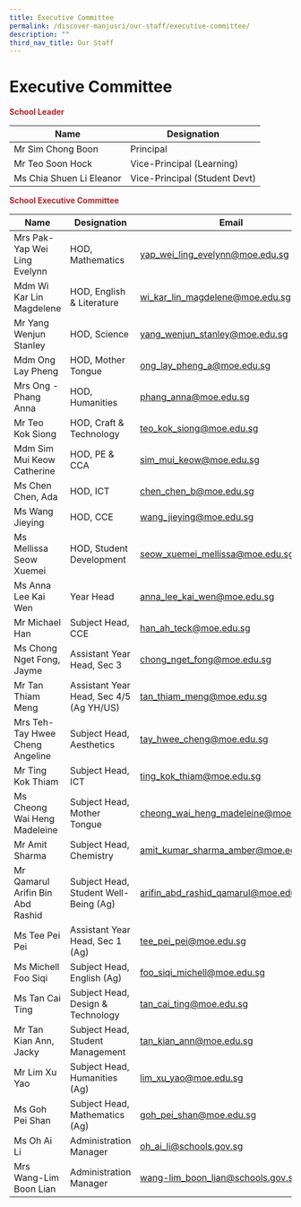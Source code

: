 ```yaml
---
title: Executive Committee
permalink: /discover-manjusri/our-staff/executive-committee/
description: ""
third_nav_title: Our Staff
---
```

# Executive Committee

<span style = "color: #B42025"> <b>School Leader</b> </span>

| Name              | Designation                   |
|-------------|---------------------|
| Mr Sim Chong Boon                    | Principal                     |
| Mr Teo Soon Hock                     | Vice-Principal (Learning)     |
| Ms Chia Shuen Li Eleanor             | Vice-Principal (Student Devt) |


<span style = "color: #B42025"> <b>School Executive Committee	</b> </span>

| Name           | Designation       | Email     |
|----------|-----------------|---------------------|
| Mrs Pak-Yap Wei Ling Evelynn      | HOD, Mathematics                        | yap_wei_ling_evelynn@moe.edu.sg      |
| Mdm Wi Kar Lin Magdelene          | HOD, English & Literature               | wi_kar_lin_magdelene@moe.edu.sg      |
| Mr Yang Wenjun Stanley            | HOD, Science                            | yang_wenjun_stanley@moe.edu.sg       |
| Mdm Ong Lay Pheng                 | HOD, Mother Tongue                      | ong_lay_pheng_a@moe.edu.sg           |
| Mrs Ong - Phang Anna              | HOD, Humanities                         | phang_anna@moe.edu.sg                |
| Mr Teo Kok Siong                  | HOD, Craft & Technology                 | teo_kok_siong@moe.edu.sg             |
| Mdm Sim Mui Keow Catherine        | HOD, PE & CCA                           | sim_mui_keow@moe.edu.sg              |
| Ms Chen Chen, Ada                 | HOD, ICT                                | chen_chen_b@moe.edu.sg               |
| Ms Wang Jieying                   | HOD, CCE                                | wang_jieying@moe.edu.sg              |
| Ms Mellissa Seow Xuemei           | HOD, Student Development                | seow_xuemei_mellissa@moe.edu.sg      |
| Ms Anna Lee Kai Wen               | Year Head                               | anna_lee_kai_wen@moe.edu.sg          |
| Mr Michael Han                    | Subject Head, CCE                       | han_ah_teck@moe.edu.sg               |
| Ms Chong Nget Fong, Jayme         | Assistant Year Head, Sec 3              | chong_nget_fong@moe.edu.sg           |
| Mr Tan Thiam Meng                 | Assistant Year Head, Sec 4/5 (Ag YH/US) | tan_thiam_meng@moe.edu.sg            |
| Mrs Teh-Tay Hwee Cheng Angeline   | Subject Head, Aesthetics                | tay_hwee_cheng@moe.edu.sg            |
| Mr Ting Kok Thiam                 | Subject Head, ICT                       | ting_kok_thiam@moe.edu.sg            |
| Ms Cheong Wai Heng Madeleine      | Subject Head, Mother Tongue             | cheong_wai_heng_madeleine@moe.edu.sg |
| Mr Amit Sharma                    | Subject Head, Chemistry                 | amit_kumar_sharma_amber@moe.edu.sg   |
| Mr Qamarul Arifin Bin Abd Rashid  | Subject Head, Student Well-Being (Ag)   | arifin_abd_rashid_qamarul@moe.edu.sg |
| Ms Tee Pei Pei                    | Assistant Year Head, Sec 1 (Ag)         | tee_pei_pei@moe.edu.sg               |
| Ms Michell Foo Siqi               | Subject Head, English (Ag)              | foo_siqi_michell@moe.edu.sg          |
| Ms Tan Cai Ting                   | Subject Head, Design & Technology       | tan_cai_ting@moe.edu.sg              |
| Mr Tan Kian Ann, Jacky            | Subject Head, Student Management        | tan_kian_ann@moe.edu.sg              |
| Mr Lim Xu Yao                     | Subject Head, Humanities (Ag)           | lim_xu_yao@moe.edu.sg                |
| Ms Goh Pei Shan                   | Subject Head, Mathematics (Ag)          | goh_pei_shan@moe.edu.sg              |
| Ms Oh Ai Li                       | Administration Manager                  | oh_ai_li@schools.gov.sg              |
| Mrs Wang-Lim Boon Lian            | Administration Manager                  | wang-lim_boon_lian@schools.gov.sg    |